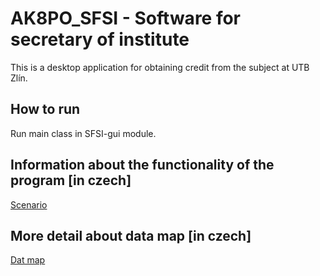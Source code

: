 # AK8PO_SFSI - Software for secretary of institute

This is a desktop application for obtaining credit from the subject at UTB Zlín. 

## How to run
Run main class in SFSI-gui module.

## Information about the functionality of the program [in czech]
[Scenario](/scenario.md)

## More detail about data map [in czech]
[Dat map](/datamap.md)
